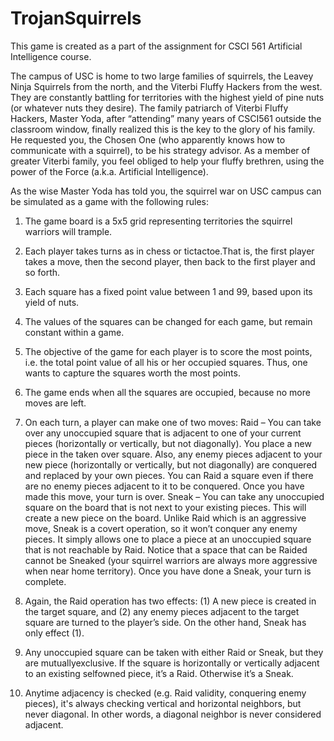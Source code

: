 # TrojanSquirrels

This game is created as a part of the assignment for CSCI 561 Artificial Intelligence course. 

The campus of USC is home to two large families of squirrels, the Leavey Ninja Squirrels from the north, and the Viterbi Fluffy
Hackers from the west. They are constantly battling for territories with the highest yield of pine nuts (or whatever nuts they desire).
The family patriarch of Viterbi Fluffy Hackers, Master Yoda, after “attending” many years of CSCI561 outside the classroom
window, finally realized this is the key to the glory of his family. He requested you, the Chosen One (who apparently knows how to
communicate with a squirrel), to be his strategy advisor. As a member of greater Viterbi family, you feel obliged to help your fluffy brethren, using the power of the Force (a.k.a. Artificial
Intelligence).

As the wise Master Yoda has told you, the squirrel war on USC campus can be simulated as a game with the following rules:

1. The game board is a 5x5 grid representing territories the squirrel warriors will trample.

2. Each player takes turns as in chess or tictactoe.That is, the first player takes a move, then the second player, then back to the first player
and so forth.
3. Each square has a fixed point value between 1 and 99, based upon its yield of nuts.

4. The values of the squares can be changed for each game, but remain constant within a game.

5. The objective of the game for each player is to score the most points, i.e. the total point value of all his or her occupied squares. Thus, one wants to capture the squares worth the
most points.

6. The game ends when all the squares are occupied, because no more moves are left.

7. On each turn, a player can make one of two moves:
Raid – You can take over any unoccupied square that is adjacent to one of your current pieces (horizontally or vertically, but not diagonally). You place a new piece in the taken over square.
Also, any enemy pieces adjacent to your new piece (horizontally or vertically, but not diagonally) are conquered and replaced by your own pieces. You can Raid a square even if there are no
enemy pieces adjacent to it to be conquered. Once you have made this move, your turn is over.
Sneak – You can take any unoccupied square on the board that is not next to your existing pieces. This will create a new piece on the board. Unlike Raid which is an aggressive move,
Sneak is a covert operation, so it won’t conquer any enemy pieces. It simply allows one to place a piece at an unoccupied square that is not reachable by Raid.
Notice that a space that can be Raided cannot be Sneaked (your squirrel warriors are always more aggressive when near home territory). Once you have done a Sneak, your turn is
complete.

8. Again, the Raid operation has two effects: (1) A new piece is created in the target square, and (2) any enemy pieces adjacent to the target square are turned to the player’s side. On the
other hand, Sneak has only effect (1).

9. Any unoccupied square can be taken with either Raid or Sneak, but they are mutuallyexclusive. If the square is horizontally or vertically adjacent to an existing selfowned
piece, it’s a Raid. Otherwise it’s a Sneak.

10. Anytime adjacency is checked (e.g. Raid validity, conquering enemy pieces), it's always checking vertical and horizontal neighbors, but never diagonal. In other words, a diagonal
neighbor is never considered adjacent.
